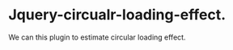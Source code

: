 Jquery-circualr-loading-effect.
===============================

We can this plugin to estimate circular loading effect.
